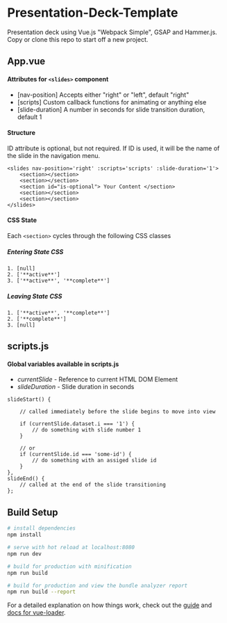 # Presentation-Deck-Template
Presentation deck using Vue.js "Webpack Simple", GSAP and Hammer.js. Copy or clone this repo to start off a new project.

## App.vue
#### Attributes for ```<slides>``` component
- [nav-position] Accepts either "right" or "left", default "right"
- [scripts] Custom callback functions for animating or anything else
- [slide-duration] A number in seconds for slide transition duration, default 1


####  Structure
ID attribute is optional, but not required. If ID is used, it will be the name of the slide in the navigation menu.
```
<slides nav-position='right' :scripts='scripts' :slide-duration='1'>
    <section></section>
    <section></section>
    <section id="is-optional"> Your Content </section>
    <section></section>
    <section></section>
</slides>
```

#### CSS State
Each ```<section>``` cycles through the following CSS classes

##### Entering State CSS
    1. [null]
    2. ['**active**']
    3. ['**active**', '**complete**']

##### Leaving State CSS
    1. ['**active**', '**complete**']
    2. ['**complete**']
    3. [null]

## scripts.js
#### Global variables available in scripts.js
- *currentSlide* - Reference to current HTML DOM Element
- *slideDuration* - Slide duration in seconds 
```
slideStart() {

    // called immediately before the slide begins to move into view

    if (currentSlide.dataset.i === '1') {
        // do something with slide number 1
    }

    // or 
    if (currentSlide.id === 'some-id') {
        // do something with an assiged slide id
    }
},
slideEnd() {
    // called at the end of the slide transitioning 
};
```

## Build Setup

``` bash
# install dependencies
npm install

# serve with hot reload at localhost:8080
npm run dev

# build for production with minification
npm run build

# build for production and view the bundle analyzer report
npm run build --report
```

For a detailed explanation on how things work, check out the [guide](http://vuejs-templates.github.io/webpack/) and [docs for vue-loader](http://vuejs.github.io/vue-loader).